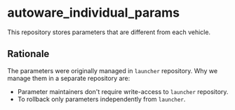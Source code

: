 # autoware_individual_params

This repository stores parameters that are different from each vehicle.

## Rationale

The parameters were originally managed in `launcher` repository.
Why we manage them in a separate repository are:

- Parameter maintainers don't require write-access to `launcher` repository.
- To rollback only parameters independently from `launcher`.
